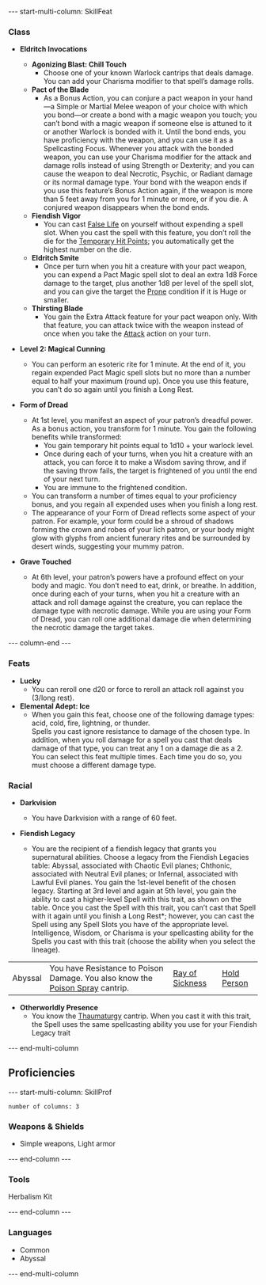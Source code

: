
--- start-multi-column: SkillFeat  

### Class

- **Eldritch Invocations**
	- **Agonizing Blast: Chill Touch**
		- Choose one of your known Warlock cantrips that deals damage. You can add your Charisma modifier to that spell’s damage rolls.
	- **Pact of the Blade**
		- As a Bonus Action, you can conjure a pact weapon in your hand—a Simple or Martial Melee weapon of your choice with which you bond—or create a bond with a magic weapon you touch; you can’t bond with a magic weapon if someone else is attuned to it or another Warlock is bonded with it. Until the bond ends, you have proficiency with the weapon, and you can use it as a Spellcasting Focus.
		  Whenever you attack with the bonded weapon, you can use your Charisma modifier for the attack and damage rolls instead of using Strength or Dexterity; and you can cause the weapon to deal Necrotic, Psychic, or Radiant damage or its normal damage type.
		  Your bond with the weapon ends if you use this feature’s Bonus Action again, if the weapon is more than 5 feet away from you for 1 minute or more, or if you die. A conjured weapon disappears when the bond ends.
	-  **Fiendish Vigor**
		- You can cast [False Life](https://www.dndbeyond.com/spells/2618866-false-life) on yourself without expending a spell slot. When you cast the spell with this feature, you don’t roll the die for the [Temporary Hit Points](https://www.dndbeyond.com/sources/dnd/free-rules/rules-glossary#TemporaryHitPoints); you automatically get the highest number on the die.
	- **Eldritch Smite**
		- Once per turn when you hit a creature with your pact weapon, you can expend a Pact Magic spell slot to deal an extra 1d8 Force damage to the target, plus another 1d8 per level of the spell slot, and you can give the target the [Prone](https://www.dndbeyond.com/sources/dnd/free-rules/rules-glossary#ProneCondition) condition if it is Huge or smaller.
	- **Thirsting Blade**
		- You gain the Extra Attack feature for your pact weapon only. With that feature, you can attack twice with the weapon instead of once when you take the [Attack](https://www.dndbeyond.com/sources/dnd/free-rules/rules-glossary#AttackAction) action on your turn.

- **Level 2: Magical Cunning**
	- You can perform an esoteric rite for 1 minute. At the end of it, you regain expended Pact Magic spell slots but no more than a number equal to half your maximum (round up). Once you use this feature, you can’t do so again until you finish a Long Rest.

- **Form of Dread**
	- At 1st level, you manifest an aspect of your patron’s dreadful power. As a bonus action, you transform for 1 minute. You gain the following benefits while transformed:
		- You gain temporary hit points equal to 1d10 + your warlock level.
		- Once during each of your turns, when you hit a creature with an attack, you can force it to make a Wisdom saving throw, and if the saving throw fails, the target is frightened of you until the end of your next turn.
		- You are immune to the frightened condition.
	- You can transform a number of times equal to your proficiency bonus, and you regain all expended uses when you finish a long rest.
	- The appearance of your Form of Dread reflects some aspect of your patron. For example, your form could be a shroud of shadows forming the crown and robes of your lich patron, or your body might glow with glyphs from ancient funerary rites and be surrounded by desert winds, suggesting your mummy patron.

- **Grave Touched**
	- At 6th level, your patron’s powers have a profound effect on your body and magic. You don’t need to eat, drink, or breathe.
	  In addition, once during each of your turns, when you hit a creature with an attack and roll damage against the creature, you can replace the damage type with necrotic damage. While you are using your Form of Dread, you can roll one additional damage die when determining the necrotic damage the target takes.




--- column-end ---


### Feats

- **Lucky**
	- You can reroll one d20 or force to reroll an attack roll against you (3/long rest).
- **Elemental Adept: Ice**
	- When you gain this feat, choose one of the following damage types: acid, cold, fire, lightning, or thunder.  
	  Spells you cast ignore resistance to damage of the chosen type. In addition, when you roll damage for a spell you cast that deals damage of that type, you can treat any 1 on a damage die as a 2.  
	  You can select this feat multiple times. Each time you do so, you must choose a different damage type.
    

### Racial

- **Darkvision** 
	- You have Darkvision with a range of 60 feet.

- **Fiendish Legacy** 
	- You are the recipient of a fiendish legacy that grants you supernatural abilities. Choose a legacy from the Fiendish Legacies table: Abyssal, associated with Chaotic Evil planes; Chthonic, associated with Neutral Evil planes; or Infernal, associated with Lawful Evil planes. You gain the 1st-level benefit of the chosen legacy.
	  Starting at 3rd level and again at 5th level, you gain the ability to cast a higher-level Spell with this trait, as shown on the table. Once you cast the Spell with this trait, you can’t cast that Spell with it again until you finish a Long Rest*; however, you can cast the Spell using any Spell Slots you have of the appropriate level.
	  Intelligence, Wisdom, or Charisma is your spellcasting ability for the Spells you cast with this trait (choose the ability when you select the lineage).

|   |   |   |   |
|---|---|---|---|
|Abyssal|You have Resistance to Poison Damage. You also know the [Poison Spray](https://dnd5e.wikidot.com/spell:poison-spray\|) cantrip.|[Ray of Sickness](http://dnd5e.wikidot.com/spell:ray-of-sickness\|)|[Hold Person](https://dnd5e.wikidot.com/spell:hold-person\|)|

- **Otherworldly Presence** 
	- You know the [Thaumaturgy](https://dnd5e.wikidot.com/spell:thaumaturgy|) cantrip. When you cast it with this trait, the Spell uses the same spellcasting ability you use for your Fiendish Legacy trait


--- end-multi-column


## Proficiencies

--- start-multi-column: SkillProf
```column-settings  
number of columns: 3  
```

### Weapons & Shields

- Simple weapons, Light armor


--- end-column ---


### Tools

Herbalism Kit


--- end-column ---


### Languages

- Common
- Abyssal


--- end-multi-column